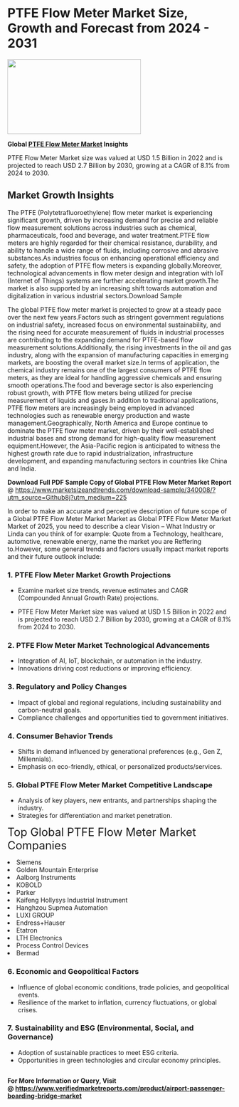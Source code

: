 <H1>PTFE Flow Meter Market Size, Growth and Forecast from 2024 - 2031</H1><img class="aligncenter size-medium wp-image-584254" src="https://thirdeyenews.in/wp-content/uploads/2024/09/Global-Market-Research-300x168.jpeg" alt="" width="300" height="168" /><p><strong>Global&nbsp;<a href="https://www.marketsizeandtrends.com/download-sample/340008/?utm_source=Github8j?utm_medium=225">PTFE Flow Meter Market</a> Insights</strong></p><p>PTFE Flow Meter Market size was valued at USD 1.5 Billion in 2022 and is projected to reach USD 2.7 Billion by 2030, growing at a CAGR of 8.1% from 2024 to 2030.</p><p><h2>Market Growth Insights</h2> <p>The PTFE (Polytetrafluoroethylene) flow meter market is experiencing significant growth, driven by increasing demand for precise and reliable flow measurement solutions across industries such as chemical, pharmaceuticals, food and beverage, and water treatment.PTFE flow meters are highly regarded for their chemical resistance, durability, and ability to handle a wide range of fluids, including corrosive and abrasive substances.As industries focus on enhancing operational efficiency and safety, the adoption of PTFE flow meters is expanding globally.Moreover, technological advancements in flow meter design and integration with IoT (Internet of Things) systems are further accelerating market growth.The market is also supported by an increasing shift towards automation and digitalization in various industrial sectors.Download Sample</p> <p>The global PTFE flow meter market is projected to grow at a steady pace over the next few years.Factors such as stringent government regulations on industrial safety, increased focus on environmental sustainability, and the rising need for accurate measurement of fluids in industrial processes are contributing to the expanding demand for PTFE-based flow measurement solutions.Additionally, the rising investments in the oil and gas industry, along with the expansion of manufacturing capacities in emerging markets, are boosting the overall market size.In terms of application, the chemical industry remains one of the largest consumers of PTFE flow meters, as they are ideal for handling aggressive chemicals and ensuring smooth operations.The food and beverage sector is also experiencing robust growth, with PTFE flow meters being utilized for precise measurement of liquids and gases.In addition to traditional applications, PTFE flow meters are increasingly being employed in advanced technologies such as renewable energy production and waste management.Geographically, North America and Europe continue to dominate the PTFE flow meter market, driven by their well-established industrial bases and strong demand for high-quality flow measurement equipment.However, the Asia-Pacific region is anticipated to witness the highest growth rate due to rapid industrialization, infrastructure development, and expanding manufacturing sectors in countries like China and India.</p><p><span class=""><strong>Download Full PDF Sample Copy of Global PTFE Flow Meter Market Report</strong> @ <a href="https://www.marketsizeandtrends.com/download-sample/340008/?utm_source=Github8j?utm_medium=225" target="_blank">https://www.marketsizeandtrends.com/download-sample/340008/?utm_source=Github8j?utm_medium=225</a></span></p><p>In order to make an accurate and perceptive description of future scope of a Global&nbsp;PTFE Flow Meter Market Market as Global&nbsp;PTFE Flow Meter Market Market of 2025, you need to describe a clear Vision &ndash; What Industry or Linda can you think of for example: Quote from a Technology, healthcare, automotive, renewable energy, name the market you are Reffering to.However, some general trends and factors usually impact market reports and their future outlook include:</p><h3>1.&nbsp;<strong>PTFE Flow Meter Market Growth Projections</strong></h3><ul><li>Examine market size trends, revenue estimates and CAGR (Compounded Annual Growth Rate) projections.</li><li><p>PTFE Flow Meter Market size was valued at USD 1.5 Billion in 2022 and is projected to reach USD 2.7 Billion by 2030, growing at a CAGR of 8.1% from 2024 to 2030.</p></li></ul><h3>2.&nbsp;<strong>PTFE Flow Meter Market Technological Advancements</strong></h3><ul><li>Integration of AI, IoT, blockchain, or automation in the industry.</li><li>Innovations driving cost reductions or improving efficiency.</li></ul><h3>3.&nbsp;<strong>Regulatory and Policy Changes</strong></h3><ul><li>Impact of global and regional regulations, including sustainability and carbon-neutral goals.</li><li>Compliance challenges and opportunities tied to government initiatives.</li></ul><h3>4.&nbsp;<strong>Consumer Behavior Trends</strong></h3><ul><li>Shifts in demand influenced by generational preferences (e.g., Gen Z, Millennials).</li><li>Emphasis on eco-friendly, ethical, or personalized products/services.</li></ul><h3>5.&nbsp;<strong>Global PTFE Flow Meter Market Competitive Landscape</strong></h3><ul><li>Analysis of key players, new entrants, and partnerships shaping the industry.</li><li>Strategies for differentiation and market penetration.</li></ul><p data-pm-slice="1 1 []"><span style="color: inherit; font-family: inherit; font-size: 25px;">Top Global PTFE Flow Meter Market Companies</span></p><div class="" data-test-id=""><p><li>Siemens</li><li> Golden Mountain Enterprise</li><li> Aalborg Instruments</li><li> KOBOLD</li><li> Parker</li><li> Kaifeng Hollysys Industrial Instrument</li><li> Hanghzou Supmea Automation</li><li> LUXI GROUP</li><li> Endress+Hauser</li><li> Etatron</li><li> LTH Electronics</li><li> Process Control Devices</li><li> Bermad</li></p></div><h3>6.&nbsp;<strong>Economic and Geopolitical Factors</strong></h3><ul><li>Influence of global economic conditions, trade policies, and geopolitical events.</li><li>Resilience of the market to inflation, currency fluctuations, or global crises.</li></ul><h3>7.&nbsp;<strong>Sustainability and ESG (Environmental, Social, and Governance)</strong></h3><ul><li>Adoption of sustainable practices to meet ESG criteria.</li><li>Opportunities in green technologies and circular economy principles.</li></ul><h2><strong style="font-size: 14px;">For More Information or Query, Visit @&nbsp;</strong><a style="background-color: #ffffff; font-size: 14px;" href="https://www.marketsizeandtrends.com/report/ptfe-flow-meter-market/" target="_blank">https://www.verifiedmarketreports.com/product/airport-passenger-boarding-bridge-market</a></h2>